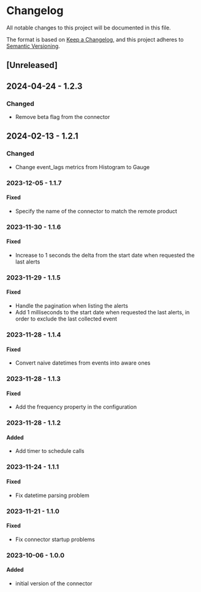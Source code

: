 # Changelog

All notable changes to this project will be documented in this file.

The format is based on [Keep a Changelog](https://keepachangelog.com/en/1.0.0/),
and this project adheres to [Semantic Versioning](https://semver.org/spec/v2.0.0.html).

## [Unreleased]

## 2024-04-24 - 1.2.3

### Changed

- Remove beta flag from the connector

## 2024-02-13 - 1.2.1

### Changed

- Change event_lags metrics from Histogram to Gauge

### 2023-12-05 - 1.1.7

#### Fixed

- Specify the name of the connector to match the remote product

### 2023-11-30 - 1.1.6

#### Fixed

- Increase to 1 seconds the delta from the start date when requested the last alerts

### 2023-11-29 - 1.1.5

#### Fixed

- Handle the pagination when listing the alerts
- Add 1 milliseconds to the start date when requested the last alerts, in order to exclude the last collected event

### 2023-11-28 - 1.1.4

#### Fixed

- Convert naive datetimes from events into aware ones

### 2023-11-28 - 1.1.3

#### Fixed

- Add the frequency property in the configuration

### 2023-11-28 - 1.1.2

#### Added

- Add timer to schedule calls

### 2023-11-24 - 1.1.1

#### Fixed

- Fix datetime parsing problem

### 2023-11-21 - 1.1.0

#### Fixed

- Fix connector startup problems

### 2023-10-06 - 1.0.0

#### Added

- initial version of the connector
